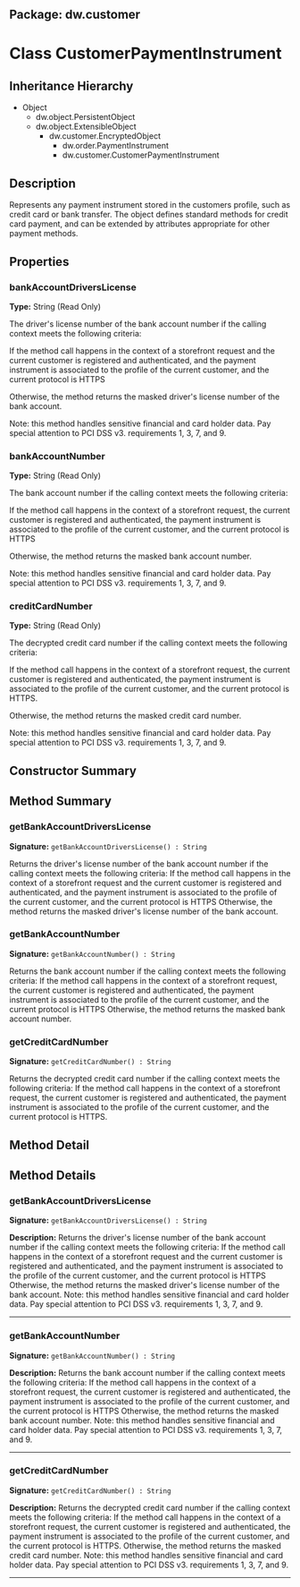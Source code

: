 ## Package: dw.customer

# Class CustomerPaymentInstrument

## Inheritance Hierarchy

- Object
  - dw.object.PersistentObject
  - dw.object.ExtensibleObject
    - dw.customer.EncryptedObject
      - dw.order.PaymentInstrument
      - dw.customer.CustomerPaymentInstrument

## Description

Represents any payment instrument stored in the customers profile, such as credit card or bank transfer. The object defines standard methods for credit card payment, and can be extended by attributes appropriate for other payment methods.

## Properties

### bankAccountDriversLicense

**Type:** String (Read Only)

The driver's license number of the bank account number
 if the calling context meets the following criteria: 
 
 
 If the method call happens in the context of a storefront request and
 the current customer is registered and authenticated, and the payment
 instrument is associated to the profile of the current customer, and
 the current protocol is HTTPS
 
 
 Otherwise, the method returns the masked driver's license number of the bank account.
 
 Note: this method handles sensitive financial and card holder data.
 Pay special attention to PCI DSS v3. requirements 1, 3, 7, and 9.

### bankAccountNumber

**Type:** String (Read Only)

The bank account number if the calling context meets
 the following criteria: 
 
 
 If the method call happens in the context of a storefront request,
 the current customer is registered and authenticated, the payment
 instrument is associated to the profile of the current customer, and
 the current protocol is HTTPS
 
 
 Otherwise, the method returns the masked bank account number.
 
 Note: this method handles sensitive financial and card holder data.
 Pay special attention to PCI DSS v3. requirements 1, 3, 7, and 9.

### creditCardNumber

**Type:** String (Read Only)

The decrypted credit card number if the calling context meets
 the following criteria: 
 
 
 If the method call happens in the context of a storefront request,
 the current customer is registered and authenticated, the payment
 instrument is associated to the profile of the current customer, and
 the current protocol is HTTPS.
 
 
 Otherwise, the method returns the masked credit card number.
 
 Note: this method handles sensitive financial and card holder data.
 Pay special attention to PCI DSS v3. requirements 1, 3, 7, and 9.

## Constructor Summary

## Method Summary

### getBankAccountDriversLicense

**Signature:** `getBankAccountDriversLicense() : String`

Returns the driver's license number of the bank account number if the calling context meets the following criteria: If the method call happens in the context of a storefront request and the current customer is registered and authenticated, and the payment instrument is associated to the profile of the current customer, and the current protocol is HTTPS Otherwise, the method returns the masked driver's license number of the bank account.

### getBankAccountNumber

**Signature:** `getBankAccountNumber() : String`

Returns the bank account number if the calling context meets the following criteria: If the method call happens in the context of a storefront request, the current customer is registered and authenticated, the payment instrument is associated to the profile of the current customer, and the current protocol is HTTPS Otherwise, the method returns the masked bank account number.

### getCreditCardNumber

**Signature:** `getCreditCardNumber() : String`

Returns the decrypted credit card number if the calling context meets the following criteria: If the method call happens in the context of a storefront request, the current customer is registered and authenticated, the payment instrument is associated to the profile of the current customer, and the current protocol is HTTPS.

## Method Detail

## Method Details

### getBankAccountDriversLicense

**Signature:** `getBankAccountDriversLicense() : String`

**Description:** Returns the driver's license number of the bank account number if the calling context meets the following criteria: If the method call happens in the context of a storefront request and the current customer is registered and authenticated, and the payment instrument is associated to the profile of the current customer, and the current protocol is HTTPS Otherwise, the method returns the masked driver's license number of the bank account. Note: this method handles sensitive financial and card holder data. Pay special attention to PCI DSS v3. requirements 1, 3, 7, and 9.

---

### getBankAccountNumber

**Signature:** `getBankAccountNumber() : String`

**Description:** Returns the bank account number if the calling context meets the following criteria: If the method call happens in the context of a storefront request, the current customer is registered and authenticated, the payment instrument is associated to the profile of the current customer, and the current protocol is HTTPS Otherwise, the method returns the masked bank account number. Note: this method handles sensitive financial and card holder data. Pay special attention to PCI DSS v3. requirements 1, 3, 7, and 9.

---

### getCreditCardNumber

**Signature:** `getCreditCardNumber() : String`

**Description:** Returns the decrypted credit card number if the calling context meets the following criteria: If the method call happens in the context of a storefront request, the current customer is registered and authenticated, the payment instrument is associated to the profile of the current customer, and the current protocol is HTTPS. Otherwise, the method returns the masked credit card number. Note: this method handles sensitive financial and card holder data. Pay special attention to PCI DSS v3. requirements 1, 3, 7, and 9.

---
